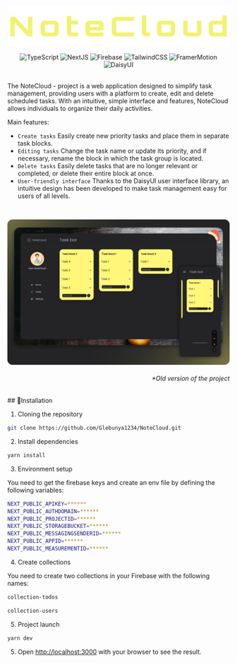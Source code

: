 

  <p align="center">
  
  </p>
 <p align="center">
  <a href="https://note-cloud-five.vercel.app/">
      <img src="assets/NoteClound-09-02-20242.png" alt="NoteClound Logo">
  </a>
</p>


     
  <p align='center'>
  <img alt="TypeScript" src="https://img.shields.io/badge/-TypeScript-090909?style=for-the-badge&logo=typescript&logoColor=white">
  <img alt="NextJS" src="https://img.shields.io/badge/-Next js-090909?style=for-the-badge&logo=nextdotjs&logoColor=white">
  <img alt="Firebase" src="https://img.shields.io/badge/-Firebase-090909?style=for-the-badge&logo=firebase&logoColor=white">
  <img alt="TailwindCSS" src="https://img.shields.io/badge/-TailwindCSS-090909?style=for-the-badge&logo=tailwindcss&logoColor=white">
  <img alt="FramerMotion" src="https://img.shields.io/badge/-Framer Motion-090909?style=for-the-badge&logo=Framer&logoColor=white">
  <img alt="DaisyUI" src="https://img.shields.io/badge/-daisy ui-090909?style=for-the-badge&logo=daisyui&logoColor=white">
</p>

<br/>
The NoteCloud - project is a web application designed to simplify task management, providing users with a platform to create, edit and delete scheduled tasks. With an intuitive, simple interface and features, NoteCloud allows individuals to organize their daily activities.

<p>Main features:</p>

- `Create tasks` Easily create new priority tasks and place them in separate task blocks.
- `Editing tasks` Change the task name or update its priority, and if necessary, rename the block in which the task group is located.
- `Delete tasks` Easily delete tasks that are no longer relevant or completed, or delete their entire block at once.
- `User-friendly interface` Thanks to the DaisyUI user interface library, an intuitive design has been developed to make task management easy for users of all levels.
<br/>
<p align="center">
  <img src="assets/Frame 1.png" alt="NoteClound Logo">
</p>

 <h6 align="right">*Old version of the project</h6>
## 🔧Installation

1. Cloning the repository

```bash
git clone https://github.com/Glebunya1234/NoteCloud.git
```

2. Install dependencies

```bash
yarn install
```

3. Environment setup

You need to get the firebase keys and create an env file by defining the following variables:

```bash
NEXT_PUBLIC_APIKEY=******
NEXT_PUBLIC_AUTHDOMAIN=******
NEXT_PUBLIC_PROJECTID=******
NEXT_PUBLIC_STORAGEBUCKET=******
NEXT_PUBLIC_MESSAGINGSENDERID=******
NEXT_PUBLIC_APPID=******
NEXT_PUBLIC_MEASUREMENTID=******
```
4. Create collections
   
You need to create two collections in your Firebase with the following names:

```bash
collection-todos 
```

```bash
collection-users
```




5. Project launch
```bash
yarn dev
```


5. Open [http://localhost:3000](http://localhost:3000) with your browser to see the result.

